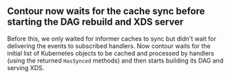 ## Contour now waits for the cache sync before starting the DAG rebuild and XDS server

Before this, we only waited for informer caches to sync but didn't wait for delivering the events to subscribed handlers.
Now contour waits for the initial list of Kubernetes objects to be cached and processed by handlers (using the returned `HasSynced` methods)
and then starts building its DAG and serving XDS. 
